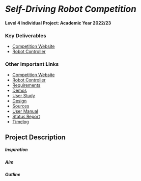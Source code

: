 # _Self-Driving Robot Competition_

#### Level 4 Individual Project: Academic Year 2022/23


### Key Deliverables
* [Competition Website]()
* [Robot Controller]()

### Other Important Links
* [Competition Website](https://github.com/Kirstin813/L4-Individual-Project/tree/main/src#build-instructions)
* [Robot Controller]()
* [Requirements]()
* [Demos]()
* [User Study]()
* [Design]()
* [Sources]()
* [User Manual]()
* [Status Report]()
* [Timelog]()


## Project Description
##### Inspiration

##### Aim

##### Outline
